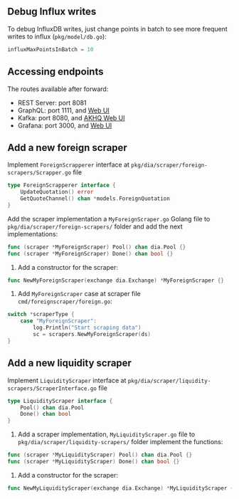 ## Debug Influx writes

To debug InfluxDB writes, just change points in batch to see more frequent writes to influx (`pkg/model/db.go`):

```go
influxMaxPointsInBatch = 10
```

## Accessing endpoints

The routes available after forward:

* REST Server: port 8081
* GraphQL: port 1111, and [Web UI](http://localhost:1111/)
* Kafka: port 8080, and [AKHQ Web UI](http://localhost:8080/)
* Grafana: port 3000, and [Web UI](http://localhost:3000/)

## Add a new foreign scraper

Implement `ForeignScrapperer` interface at `pkg/dia/scraper/foreign-scrapers/Scrapper.go` file

```go
type ForeignScrapperer interface {
	UpdateQuotation() error
	GetQuoteChannel() chan *models.ForeignQuotation
}
```

Add the scraper implementation a `MyForeignScraper.go` Golang file to `pkg/dia/scraper/foreign-scrapers/` folder and add the next implementations:

```go
func (scraper *MyForeignScraper) Pool() chan dia.Pool {}
func (scraper *MyForeignScraper) Done() chan bool {}
```

1. Add a constructor for the scraper:

```go
func NewMyForeignScraper(exchange dia.Exchange) *MyForeignScraper {}
```

1. Add `MyForeignScraper` case at scraper file `cmd/foreignscraper/foreign.go`:

```go
switch *scraperType {
	case "MyForeignScraper":
		log.Println("Start scraping data")
		sc = scrapers.NewMyForeignScraper(ds)
}
```

## Add a new liquidity scraper

Implement `LiquidityScraper` interface at `pkg/dia/scraper/liquidity-scrapers/ScraperInterface.go` file

```go
type LiquidityScraper interface {
	Pool() chan dia.Pool
	Done() chan bool
}
```

1. Add a scraper implementation, `MyLiquidityScraper.go` file to `pkg/dia/scraper/liquidity-scrapers/` folder implement the functions:

```go
func (scraper *MyLiquidityScraper) Pool() chan dia.Pool {}
func (scraper *MyLiquidityScraper) Done() chan bool {}
```

1. Add a constructor for the scraper:

```go
func NewMyLiquidityScraper(exchange dia.Exchange) *MyLiquidityScraper {}
```